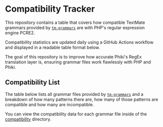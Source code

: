 # Compatibility Tracker

This repository contains a table that covers how compatible TextMate grammars provided by [`tm-grammars`](https://github.com/shikijs/textmate-grammars-themes/tree/main/packages/tm-grammars) are with PHP's regular expression engine PCRE2.

Compatibility statistics are updated daily using a GitHub Actions workflow and displayed in a readable table format below.

The goal of this repository is to improve how accurate Phiki's RegEx translation layer is, ensuring grammar files work flawlessly with PHP and Phiki.

## Compatibility List

The table below lists all grammar files provided by [`tm-grammars`](https://github.com/shikijs/textmate-grammars-themes/tree/main/packages/tm-grammars) and a breakdown of how many patterns there are, how many of those patterns are compatible and how many are incompatible.

You can view the compatibility data for each grammar file inside of the [compatibility](./compatibility) directory.
